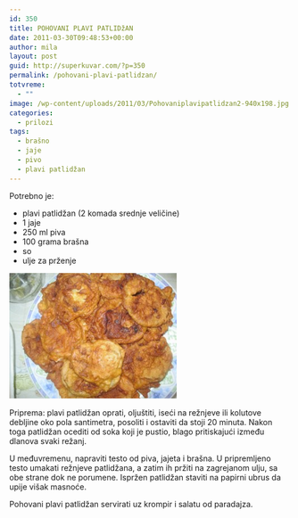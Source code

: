 ```yaml
---
id: 350
title: POHOVANI PLAVI PATLIDžAN
date: 2011-03-30T09:48:53+00:00
author: mila
layout: post
guid: http://superkuvar.com/?p=350
permalink: /pohovani-plavi-patlidzan/
totvreme:
  - ""
image: /wp-content/uploads/2011/03/Pohovaniplavipatlidzan2-940x198.jpg
categories:
  - prilozi
tags:
  - brašno
  - jaje
  - pivo
  - plavi patlidžan
---
```

Potrebno je:

  * plavi patlidžan (2 komada srednje veličine)
  * 1 jaje
  * 250 ml piva
  * 100 grama brašna
  * so
  * ulje za prženje

[<img class="alignnone size-medium wp-image-6024" src="/wp-content/uploads/2011/03/Pohovaniplavipatlidzan2-300x225.jpg" alt="Pohovaniplavipatlidzan" width="300" height="225" />](/wp-content/uploads/2011/03/Pohovaniplavipatlidzan2.jpg)

Priprema: plavi patlidžan oprati, oljuštiti, iseći na režnjeve ili kolutove debljine oko pola santimetra, posoliti i ostaviti da stoji 20 minuta. Nakon toga patlidžan ocediti od soka koji je pustio, blago pritiskajući između dlanova svaki režanj.

U međuvremenu, napraviti testo od piva, jajeta i brašna. U pripremljeno testo umakati režnjeve patlidžana, a zatim ih pržiti na zagrejanom ulju, sa obe strane dok ne porumene. Ispržen patlidžan staviti na papirni ubrus da upije višak masnoće.

Pohovani plavi patlidžan servirati uz krompir i salatu od paradajza.
